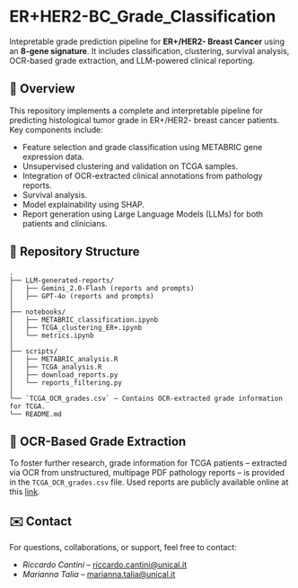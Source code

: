 # ER+HER2-BC_Grade_Classification
Intepretable grade prediction pipeline for **ER+/HER2- Breast Cancer** using an **8-gene signature**. It includes classification, clustering, survival analysis, OCR-based grade extraction, and LLM-powered clinical reporting.

## 🧬 Overview

This repository implements a complete and interpretable pipeline for predicting histological tumor grade in ER+/HER2- breast cancer patients.  
Key components include:

- Feature selection and grade classification using METABRIC gene expression data.
- Unsupervised clustering and validation on TCGA samples.
- Integration of OCR-extracted clinical annotations from pathology reports.
- Survival analysis.
- Model explainability using SHAP.
- Report generation using Large Language Models (LLMs) for both patients and clinicians.


## 📂 Repository Structure

```plaintext
.
├── LLM-generated-reports/
│   ├── Gemini_2.0-Flash (reports and prompts)
│   ├── GPT-4o (reports and prompts)
│
├── notebooks/
│   ├── METABRIC_classification.ipynb
│   ├── TCGA_clustering_ER+.ipynb
│   └── metrics.ipynb
│
├── scripts/
│   ├── METABRIC_analysis.R
│   ├── TCGA_analysis.R
│   ├── download_reports.py
│   └── reports_filtering.py
│
└── `TCGA_OCR_grades.csv` – Contains OCR-extracted grade information for TCGA.
└── README.md
```

## 📝 OCR-Based Grade Extraction

To foster further research, grade information for TCGA patients – extracted via OCR from unstructured, multipage PDF pathology reports – is provided in the `TCGA_OCR_grades.csv` file. Used reports are publicly available online at this [link](https://github.com/inodb/datahub/tree/add-symlink-path-report/tcga/pathology_reports).

## ✉️ Contact

For questions, collaborations, or support, feel free to contact:
- *Riccardo Cantini* – [riccardo.cantini@unical.it](mailto:riccardo.cantini@unical.it)  
- *Marianna Talia* – [marianna.talia@unical.it](mailto:marianna.talia@unical.it)
